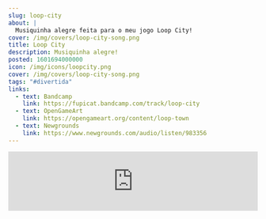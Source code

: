 ```yaml
---
slug: loop-city
about: |
  Musiquinha alegre feita para o meu jogo Loop City!
cover: /img/covers/loop-city-song.png
title: Loop City
description: Musiquinha alegre!
posted: 1601694000000
icon: /img/icons/loopcity.png
cover: /img/covers/loop-city-song.png
tags: "#divertida"
links:
  - text: Bandcamp
    link: https://fupicat.bandcamp.com/track/loop-city
  - text: OpenGameArt
    link: https://opengameart.org/content/loop-town
  - text: Newgrounds
    link: https://www.newgrounds.com/audio/listen/983356
---
```

<iframe style="border: 0; width: 100%; max-width: 700px; margin: auto; height: 120px;" src="https://bandcamp.com/EmbeddedPlayer/track=2420885514/size=large/bgcol=333333/linkcol=ffffff/tracklist=false/artwork=small/transparent=true/" seamless><a href="https://fupicat.bandcamp.com/track/loop-city">Loop City by fupicat</a></iframe>
